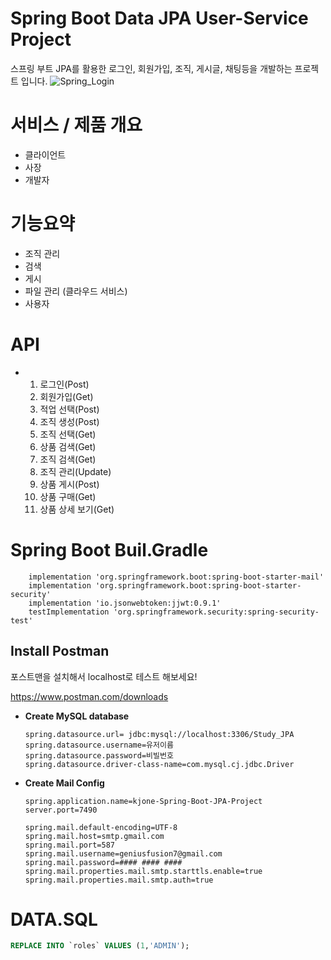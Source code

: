 # Spring Boot Data JPA User-Service Project
스프링 부트 JPA를 활용한 로그인, 회원가입, 조직, 게시글, 채팅등을 개발하는 프로젝트 입니다.
![Spring_Login](https://github.com/kjone8371/Project-Spring-Boot-Data-JPA-user-service/assets/103641429/08505529-c7a0-4104-adb1-f57542724b6e)

# 서비스 / 제품 개요
  + 클라이언트
  + 사장
  + 개발자

# 기능요약
  + 조직 관리
  + 검색
  + 게시
  + 파일 관리 (클라우드 서비스)
  + 사용자


# API
+ 1. 로그인(Post)
  2. 회원가입(Get)
  3. 적업 선택(Post)
  4. 조직 생성(Post)
  5. 조직 선택(Get)
  6. 상품 검색(Get)
  7. 조직 검색(Get)
  8. 조직 관리(Update)
  9. 상품 게시(Post)
  10. 상품 구매(Get)
  11. 상품 상세 보기(Get)

# Spring Boot Buil.Gradle
```
    implementation 'org.springframework.boot:spring-boot-starter-mail'
    implementation 'org.springframework.boot:spring-boot-starter-security'
    implementation 'io.jsonwebtoken:jjwt:0.9.1'
    testImplementation 'org.springframework.security:spring-security-test'
```


## Install Postman
포스트맨을 설치해서 localhost로 테스트 해보세요! 

https://www.postman.com/downloads

+ **Create MySQL database**
  ```properties
  spring.datasource.url= jdbc:mysql://localhost:3306/Study_JPA
  spring.datasource.username=유저이름
  spring.datasource.password=비빌번호
  spring.datasource.driver-class-name=com.mysql.cj.jdbc.Driver
  ```

+ **Create Mail Config**
  ```properties
  spring.application.name=kjone-Spring-Boot-JPA-Project
  server.port=7490

  spring.mail.default-encoding=UTF-8
  spring.mail.host=smtp.gmail.com
  spring.mail.port=587
  spring.mail.username=geniusfusion7@gmail.com
  spring.mail.password=#### #### ####
  spring.mail.properties.mail.smtp.starttls.enable=true
  spring.mail.properties.mail.smtp.auth=true
  ```
# DATA.SQL
  ```sql
  REPLACE INTO `roles` VALUES (1,'ADMIN');
  ```








